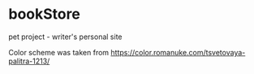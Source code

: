 # bookStore
pet project - writer's personal site

Color scheme was taken from <a>https://color.romanuke.com/tsvetovaya-palitra-1213/</a>
